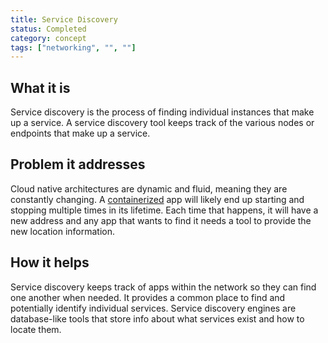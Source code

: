 ```yaml
---
title: Service Discovery
status: Completed
category: concept
tags: ["networking", "", ""]
---
```


## What it is
Service discovery is the process of finding individual instances that make up a service. A service discovery tool keeps track of the various nodes or endpoints that make up a service. 

## Problem it addresses
Cloud native architectures are dynamic and fluid, meaning they are constantly changing. A [containerized](/containerization/) app will likely end up starting and stopping multiple times in its lifetime. Each time that happens, it will have a new address and any app that wants to find it needs a tool to provide the new location information. 

## How it helps
Service discovery keeps track of apps within the network so they can find one another when needed. It provides a common place to find and potentially identify individual services. Service discovery engines are database-like tools that store info about what services exist and how to locate them.
